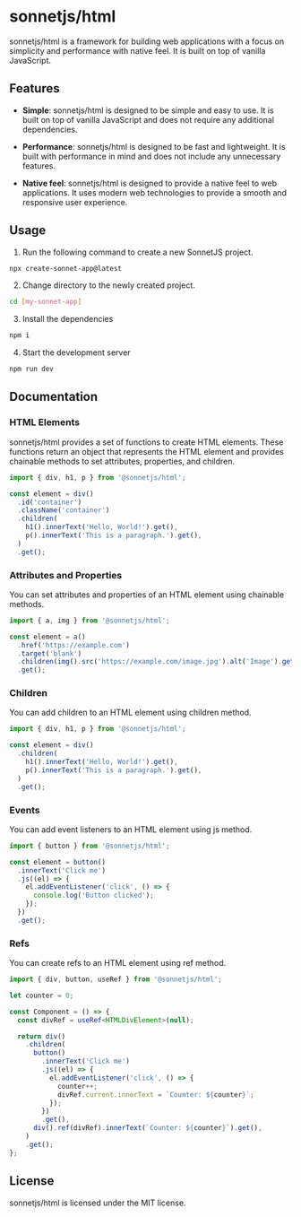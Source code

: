 # sonnetjs/html

sonnetjs/html is a framework for building web applications with a focus on simplicity and performance with native feel. It is built on top of vanilla JavaScript.

## Features

- **Simple**: sonnetjs/html is designed to be simple and easy to use. It is built on top of vanilla JavaScript and does not require any additional dependencies.

- **Performance**: sonnetjs/html is designed to be fast and lightweight. It is built with performance in mind and does not include any unnecessary features.

- **Native feel**: sonnetjs/html is designed to provide a native feel to web applications. It uses modern web technologies to provide a smooth and responsive user experience.

## Usage

1. Run the following command to create a new SonnetJS project.

```bash
npx create-sonnet-app@latest
```

2. Change directory to the newly created project.

```bash
cd [my-sonnet-app]
```

3. Install the dependencies

```bash
npm i
```

4. Start the development server

```bash
npm run dev
```

## Documentation

### HTML Elements

sonnetjs/html provides a set of functions to create HTML elements. These functions return an object that represents the HTML element and provides chainable methods to set attributes, properties, and children.

```typescript
import { div, h1, p } from '@sonnetjs/html';

const element = div()
  .id('container')
  .className('container')
  .children(
    h1().innerText('Hello, World!').get(),
    p().innerText('This is a paragraph.').get(),
  )
  .get();
```

### Attributes and Properties

You can set attributes and properties of an HTML element using chainable methods.

```typescript
import { a, img } from '@sonnetjs/html';

const element = a()
  .href('https://example.com')
  .target('blank')
  .children(img().src('https://example.com/image.jpg').alt('Image').get())
  .get();
```

### Children

You can add children to an HTML element using children method.

```typescript
import { div, h1, p } from '@sonnetjs/html';

const element = div()
  .children(
    h1().innerText('Hello, World!').get(),
    p().innerText('This is a paragraph.').get(),
  )
  .get();
```

### Events

You can add event listeners to an HTML element using js method.

```typescript
import { button } from '@sonnetjs/html';

const element = button()
  .innerText('Click me')
  .js((el) => {
    el.addEventListener('click', () => {
      console.log('Button clicked');
    });
  })
  .get();
```

### Refs

You can create refs to an HTML element using ref method.

```typescript
import { div, button, useRef } from '@sonnetjs/html';

let counter = 0;

const Component = () => {
  const divRef = useRef<HTMLDivElement>(null);

  return div()
    .children(
      button()
        .innerText('Click me')
        .js((el) => {
          el.addEventListener('click', () => {
            counter++;
            divRef.current.innerText = `Counter: ${counter}`;
          });
        })
        .get(),
      div().ref(divRef).innerText(`Counter: ${counter}`).get(),
    )
    .get();
};
```

## License

sonnetjs/html is licensed under the MIT license.
